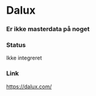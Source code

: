 # Dalux

### Er ikke masterdata på noget

### Status

Ikke integreret

### Link

https://dalux.com/
